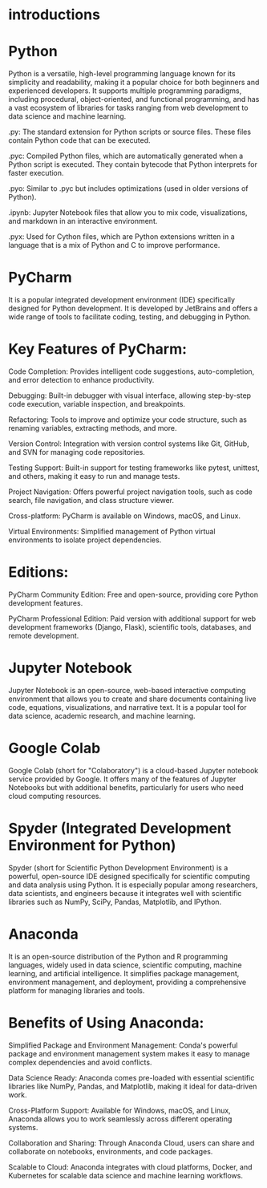 # introductions

# Python
Python is a versatile, high-level programming language known for its simplicity and readability, making it a popular choice for both beginners and experienced developers. It supports multiple programming paradigms, including procedural, object-oriented, and functional programming, and has a vast ecosystem of libraries for tasks ranging from web development to data science and machine learning.

.py: The standard extension for Python scripts or source files. These files contain Python code that can be executed.

.pyc: Compiled Python files, which are automatically generated when a Python script is executed. They contain bytecode that Python interprets for faster execution.

.pyo: Similar to .pyc but includes optimizations (used in older versions of Python).

.ipynb: Jupyter Notebook files that allow you to mix code, visualizations, and markdown in an interactive environment.

.pyx: Used for Cython files, which are Python extensions written in a language that is a mix of Python and C to improve performance.

# PyCharm 

It is a popular integrated development environment (IDE) specifically designed for Python development. It is developed by JetBrains and offers a wide range of tools to facilitate coding, testing, and debugging in Python.

# Key Features of PyCharm:

Code Completion: Provides intelligent code suggestions, auto-completion, and error detection to enhance productivity.

Debugging: Built-in debugger with visual interface, allowing step-by-step code execution, variable inspection, and breakpoints.

Refactoring: Tools to improve and optimize your code structure, such as renaming variables, extracting methods, and more.

Version Control: Integration with version control systems like Git, GitHub, and SVN for managing code repositories.

Testing Support: Built-in support for testing frameworks like pytest, unittest, and others, making it easy to run and manage tests.

Project Navigation: Offers powerful project navigation tools, such as code search, file navigation, and class structure viewer.

Cross-platform: PyCharm is available on Windows, macOS, and Linux.

Virtual Environments: Simplified management of Python virtual environments to isolate project dependencies.

# Editions:
PyCharm Community Edition: Free and open-source, providing core Python development features.

PyCharm Professional Edition: Paid version with additional support for web development frameworks (Django, Flask), scientific tools, databases, and remote development.

# Jupyter Notebook
Jupyter Notebook is an open-source, web-based interactive computing environment that allows you to create and share documents containing live code, equations, visualizations, and narrative text. It is a popular tool for data science, academic research, and machine learning.

# Google Colab
Google Colab (short for "Colaboratory") is a cloud-based Jupyter notebook service provided by Google. It offers many of the features of Jupyter Notebooks but with additional benefits, particularly for users who need cloud computing resources.

# Spyder (Integrated Development Environment for Python)
Spyder (short for Scientific Python Development Environment) is a powerful, open-source IDE designed specifically for scientific computing and data analysis using Python. It is especially popular among researchers, data scientists, and engineers because it integrates well with scientific libraries such as NumPy, SciPy, Pandas, Matplotlib, and IPython.

# Anaconda
It is an open-source distribution of the Python and R programming languages, widely used in data science, scientific computing, machine learning, and artificial intelligence. It simplifies package management, environment management, and deployment, providing a comprehensive platform for managing libraries and tools.

# Benefits of Using Anaconda:
Simplified Package and Environment Management: Conda's powerful package and environment management system makes it easy to manage complex dependencies and avoid conflicts.

Data Science Ready: Anaconda comes pre-loaded with essential scientific libraries like NumPy, Pandas, and Matplotlib, making it ideal for data-driven work.

Cross-Platform Support: Available for Windows, macOS, and Linux, Anaconda allows you to work seamlessly across different operating systems.

Collaboration and Sharing: Through Anaconda Cloud, users can share and collaborate on notebooks, environments, and code packages.

Scalable to Cloud: Anaconda integrates with cloud platforms, Docker, and Kubernetes for scalable data science and machine learning workflows.

